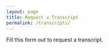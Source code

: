 ```yaml
---
layout: page
title: Request a Transcript
permalink: /transcripts/
---
```


Fill this form out to request a transcript.

